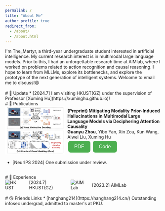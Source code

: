 ```yaml
---
permalink: /
title: "About Me"
author_profile: true
redirect_from: 
  - /about/
  - /about.html
---
```


I'm The_Martyr, a third-year undergraduate student interested in artificial intelligence. My current research interest is in multimodal large language models. Prior to this, I had an unforgettable research time at AIMlab, where I worked on problems related to action recognition and causal reasoning. I hope to learn from MLLMs, explore its bottlenecks, and explore the prototype of the next generation of intelligent systems. Welcome to email me to discuss!😄

<br>
# 📅 Update
* [2024.7] I am visiting HKUST(GZ) under the supervision of Professor [Xuming Hu](https://xuminghu.github.io)!

<br>
# 📝 Publications

<div style="display: flex; align-items: center;">
  <div style="flex: 1;">
    <img src="/images/pipeline.png" alt="Flowchart" style="max-width: 100%;">
  </div>
  <div style="width: 60%; padding-left: 10px;">
    <p><strong>(Preprint) Mitigating Modality Prior-Induced Hallucinations in Multimodal Large Language Models via Deciphering Attention Causality</strong></p>
    <p><strong>Guanyu Zhou</strong>, Yibo Yan, Xin Zou, Kun Wang, Aiwei Liu, Xuming Hu</p>
    <a href="https://arxiv.org/pdf/2410.04780" target="_blank"><button>PDF</button></a> 
    <a href="https://github.com/The-Martyr/CausalMM" target="_blank"><button>Code</button></a>
  </div>
</div>

<style>
p {
    margin: 0; /* Remove default margin */
    padding: 0; /* Remove default padding */
}
button {
  background-color: #4CAF50; /* Green background */
  border: none; /* No border */
  color: white; /* White text */
  padding: 10px 20px; /* Padding */
  text-align: center; /* Centered text */
  text-decoration: none; /* No underline */
  display: inline-block; /* Inline block */
  font-size: 16px; /* Font size */
  margin: 4px 2px; /* Margin */
  cursor: pointer; /* Pointer cursor */
  border-radius: 8px; /* Rounded corners */
}
</style>

* [NeurIPS 2024] One submission under review.

<br>
# 📇 Experience

<div style="display: flex; align-items: center;">
  <div style="display: flex; align-items: center;">
    <div style="flex: 1;">
      <img src="https://hkust.edu.hk/sites/default/files/images/UST_L3.svg" alt="HKUST" style="max-width: 60%; height: auto;">
    </div>
    <div style="flex: 2; padding-left: 10px;">
      <p>[2024.7] HKUST(GZ)</p>
    </div>
  </div>
  
  <div style="display: flex; align-items: center;">
    <div style="flex: 1;">
      <img src="/images/AIMLab.jpg" alt="AIMLab" style="max-width: 80%; width: 200px; height: auto;">
    </div>
    <div style="flex: 2; padding-left: 10px;">
      <p>[2023.2] AIMLab</p>
    </div>
  </div>
</div>

<br>
# 😘 Friends Links
* [hanghang214](https://hanghang214.cn/) Outstanding infosec undergrad, admitted to master's at PKU.
